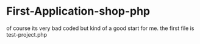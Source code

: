 # First-Application-shop-php
of course its very bad coded but kind of a good start for me.
the first file is test-project.php
